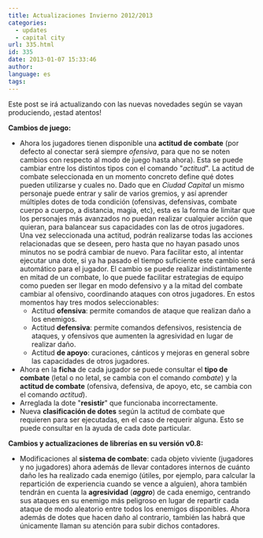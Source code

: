 ```yaml
---
title: Actualizaciones Invierno 2012/2013
categories:
  - updates
  - capital city
url: 335.html
id: 335
date: 2013-01-07 15:33:46
author:
language: es
tags:
---
```


Este post se irá actualizando con las nuevas novedades según se vayan produciendo, ¡estad atentos!

**Cambios de juego:**  

*   Ahora los jugadores tienen disponible una **actitud de combate** (por defecto al conectar será siempre _ofensiva_, para que no se noten cambios con respecto al modo de juego hasta ahora). Esta se puede cambiar entre los distintos tipos con el comando "_actitud_". La actitud de combate seleccionada en un momento concreto define qué dotes pueden utilizarse y cuales no. Dado que en _Ciudad Capital_ un mismo personaje puede entrar y salir de varios gremios, y así aprender múltiples dotes de toda condición (ofensivas, defensivas, combate cuerpo a cuerpo, a distancia, magia, etc), esta es la forma de limitar que los personajes más avanzados no puedan realizar cualquier acción que quieran, para balancear sus capacidades con las de otros jugadores. Una vez seleccionada una actitud, podrán realizarse todas las acciones relacionadas que se deseen, pero hasta que no hayan pasado unos minutos no se podrá cambiar de nuevo. Para facilitar esto, al intentar ejecutar una dote, si ya ha pasado el tiempo suficiente este cambio será automático para el jugador. El cambio se puede realizar indistintamente en mitad de un combate, lo que puede facilitar estrategias de equipo como pueden ser llegar en modo defensivo y a la mitad del combate cambiar al ofensivo, coordinando ataques con otros jugadores. En estos momentos hay tres modos seleccionables:
    *   Actitud **ofensiva**: permite comandos de ataque que realizan daño a los enemigos.
    *   Actitud **defensiva**: permite comandos defensivos, resistencia de ataques, y ofensivos que aumenten la agresividad en lugar de realizar daño.
    *   Actitud **de apoyo**: curaciones, cánticos y mejoras en general sobre las capacidades de otros jugadores.
*   Ahora en la **ficha** de cada jugador se puede consultar el **tipo de combate** (letal o no letal, se cambia con el comando _combate_) y la **actitud de combate** (ofensiva, defensiva, de apoyo, etc, se cambia con el comando _actitud_).
*   Arreglada la dote "**resistir**" que funcionaba incorrectamente.
*   Nueva **clasificación de dotes** según la actitud de combate que requieren para ser ejecutadas, en el caso de requerir alguna. Esto se puede consultar en la ayuda de cada dote particular.

****Cambios y actualizaciones de librerías en su versión v0.8:****

*   Modificaciones al **sistema de combate**: cada objeto viviente (jugadores y no jugadores) ahora además de llevar contadores internos de cuánto daño les ha realizado cada enemigo (útiles, por ejemplo, para calcular la repartición de experiencia cuando se vence a alguien), ahora también tendrán en cuenta la **agresividad** (**_aggro_**) de cada enemigo, centrando sus ataques en su enemigo más peligroso en lugar de repartir cada ataque de modo aleatorio entre todos los enemigos disponibles. Ahora además de dotes que hacen daño al contrario, también las habrá que únicamente llaman su atención para subir dichos contadores.
